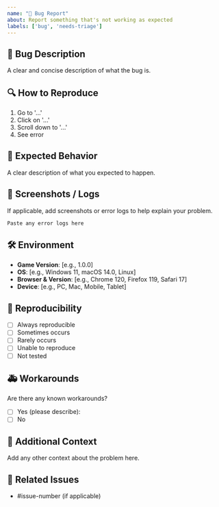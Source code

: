 ```yaml
---
name: "🐞 Bug Report"
about: Report something that's not working as expected
labels: ['bug', 'needs-triage']
---
```


## 🐛 Bug Description
A clear and concise description of what the bug is.

## 🔍 How to Reproduce
1. Go to '...'
2. Click on '...'
3. Scroll down to '...'
4. See error

## 🎯 Expected Behavior
A clear description of what you expected to happen.

## 📸 Screenshots / Logs
If applicable, add screenshots or error logs to help explain your problem.

```
Paste any error logs here
```

## 🛠️ Environment
- **Game Version**: [e.g., 1.0.0]
- **OS**: [e.g., Windows 11, macOS 14.0, Linux]
- **Browser & Version**: [e.g., Chrome 120, Firefox 119, Safari 17]
- **Device**: [e.g., PC, Mac, Mobile, Tablet]

## 🔄 Reproducibility
- [ ] Always reproducible
- [ ] Sometimes occurs
- [ ] Rarely occurs
- [ ] Unable to reproduce
- [ ] Not tested

## 🚑 Workarounds
Are there any known workarounds?
- [ ] Yes (please describe):
- [ ] No

## 📝 Additional Context
Add any other context about the problem here.

## 🔗 Related Issues
- #issue-number (if applicable)
